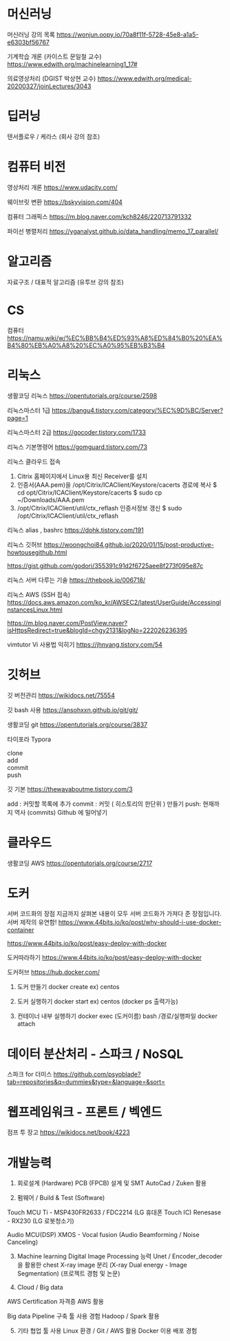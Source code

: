 

# 머신러닝

머신러닝 강의 목록
https://wonjun.oopy.io/70a8f11f-5728-45e8-a1a5-e6303bf56767

기계학습 개론 (카이스트 문일철 교수) 
https://www.edwith.org/machinelearning1_17#

의료영상처리 (DGIST 박상현 교수)
https://www.edwith.org/medical-20200327/joinLectures/3043


# 딥러닝

텐서플로우 / 케라스 (회사 강의 참조) 


# 컴퓨터 비전

영상처리 개론
https://www.udacity.com/

웨이브릿 변환
https://bskyvision.com/404

컴퓨터 그래픽스
https://m.blog.naver.com/kch8246/220713791332

파이선 병렬처리
https://yganalyst.github.io/data_handling/memo_17_parallel/


# 알고리즘

자료구조 / 대표적 알고리즘 (유투브 강의 참조) 


# CS

컴퓨터 https://namu.wiki/w/%EC%BB%B4%ED%93%A8%ED%84%B0%20%EA%B4%80%EB%A0%A8%20%EC%A0%95%EB%B3%B4


# 리눅스

생활코딩 리눅스
https://opentutorials.org/course/2598

리눅스마스터 1급
https://bangu4.tistory.com/category/%EC%9D%BC/Server?page=1

리눅스마스터 2급
https://gocoder.tistory.com/1733

리눅스 기본명령어
https://gomguard.tistory.com/73

리눅스 클라우드 접속 
1. Citrix 홈페이지에서 Linux용 최신 Receiver를 설치
2. 인증서(AAA.pem)을 /opt/Citrix/ICAClient/Keystore/cacerts 경로에 복사
$ cd opt/Citrix/ICAClient/Keystore/cacerts
$ sudo cp ~/Downloads/AAA.pem
3. /opt/Citrix/ICAClient/util/ctx_reflash 인증서정보 갱신
$ sudo /opt/Citrix/ICAClient/util/ctx_reflash


리눅스 alias , bashrc
https://dohk.tistory.com/191

리눅스 깃허브
  https://woongchoi84.github.io/2020/01/15/post-productive-howtousegithub.html
  
  https://gist.github.com/godori/355391c91d2f6725aee8f273f095e87c

리눅스 서버 다루는 기술
  https://thebook.io/006718/

리눅스 AWS (SSH 접속)
  https://docs.aws.amazon.com/ko_kr/AWSEC2/latest/UserGuide/AccessingInstancesLinux.html
  
  https://m.blog.naver.com/PostView.naver?isHttpsRedirect=true&blogId=chgy2131&logNo=222026236395
  
vimtutor
  Vi 사용법 익히기
  https://jhnyang.tistory.com/54
 
# 깃허브

깃 버전관리
https://wikidocs.net/75554

깃 bash 사용
https://ansohxxn.github.io/git/git/

생활코딩 git
https://opentutorials.org/course/3837

타이포라 Typora

clone  
add  
commit  
push


깃 기본
https://thewayaboutme.tistory.com/3

add : 커밋할 목록에 추가
commit : 커밋 ( 히스토리의 한단위 ) 만들기
push: 현재까지 역사 (commits) Github 에 밀어넣기


# 클라우드

생활코딩 AWS
  https://opentutorials.org/course/2717


# 도커  

서버 코드화의 장점
지금까지 살펴본 내용이 모두 서버 코드화가 가져다 준 장점입니다.
서버 제작의 유연함! 
https://www.44bits.io/ko/post/why-should-i-use-docker-container

https://www.44bits.io/ko/post/easy-deploy-with-docker

도커따라하기
https://www.44bits.io/ko/post/easy-deploy-with-docker

  도커허브 
  https://hub.docker.com/
  
  1. 도커 만들기
  docker create
  ex) centos
  
  2. 도커 실행하기
  docker start
  ex) centos (docker ps 출력가능)
  
  3. 컨테이너 내부 실행하기 
  docker exec (도커이름) bash /경로/실행파일 
  docker attach 



# 데이터 분산처리 - 스파크 / NoSQL

스파크 for 더미스 
https://github.com/psyoblade?tab=repositories&q=dummies&type=&language=&sort=


# 웹프레임워크 - 프론트 / 벡엔드 

점프 투 장고
https://wikidocs.net/book/4223



# 개발능력 

1. 회로설계 (Hardware) 
PCB (FPCB) 설계 및 SMT 
AutoCad / Zuken 활용 

2. 펌웨어 / Build & Test (Software) 

Touch MCU 
Ti - MSP430FR2633 / FDC2214 (LG 휴대폰 Touch IC)
Renesase - RX230 (LG 로봇청소기)
 
Audio MCU(DSP)
XMOS - Vocal fusion (Audio Beamforming / Noise Canceling)
 
3. Machine learning
Digital Image Processing 능력 
Unet / Encoder_decoder  을 활용한 chest X-ray image 분리 (X-ray Dual energy - Image Segmentation) 
(프로젝트 경험 및 논문) 

4. Cloud / Big data

AWS Certification 자격증 
AWS 활용 

Big data Pipeline 구축 툴 사용 경험
Hadoop / Spark 활용

5. 기타 협업 툴 사용 
Linux 환경 / Git / AWS 활용 
Docker 이용 배포 경험 

